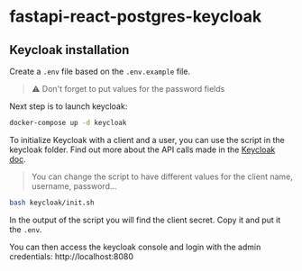 # fastapi-react-postgres-keycloak

## Keycloak installation

Create a `.env` file based on the `.env.example` file.

> :warning: Don't forget to put values for the password fields

Next step is to launch keycloak:

```bash
docker-compose up -d keycloak
```

To initialize Keycloak with a client and a user, you can use the script in the keycloak folder. Find out more about the API calls made in the [Keycloak doc](https://www.keycloak.org/docs-api/5.0/rest-api/index.html).

> You can change the script to have different values for the client name, username, password...

```bash
bash keycloak/init.sh
```

In the output of the script you will find the client secret. Copy it and put it the `.env`.

You can then access the keycloak console and login with the admin credentials: http://localhost:8080
